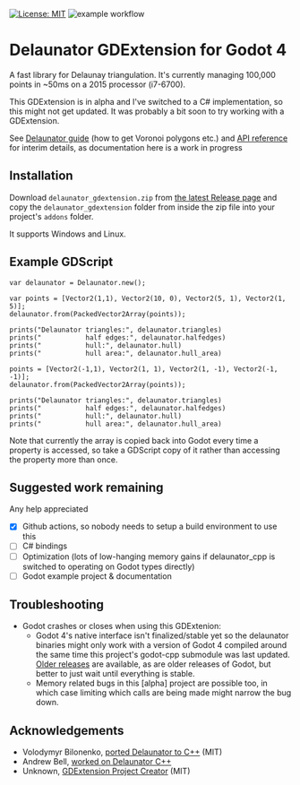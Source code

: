 [![License: MIT](https://img.shields.io/badge/License-MIT-green.svg)](https://opensource.org/licenses/MIT) ![example workflow](https://github.com/Treer/GDExtension_Delaunator/actions/workflows/build.yml/badge.svg)
# Delaunator GDExtension for Godot 4

A fast library for Delaunay triangulation. It's currently managing 100,000 points in ~50ms on a 2015 processor (i7-6700).

This GDExtension is in alpha and I've switched to a C# implementation, so this might not get updated. It was probably a bit soon to try working with a GDExtension.

See [Delaunator guide](https://mapbox.github.io/delaunator/) (how to get Voronoi polygons etc.) and [API reference](https://github.com/mapbox/delaunator#api-reference) for interim details, as documentation here is a work in progress

## Installation
Download `delaunator_gdextension.zip` from [the latest Release page](https://github.com/Treer/GDExtension_Delaunator/releases/latest) and copy the `delaunator_gdextension` folder from inside the zip file into your project's `addons` folder.

It supports Windows and Linux.

## Example GDScript
```gdscript
var delaunator = Delaunator.new();

var points = [Vector2(1,1), Vector2(10, 0), Vector2(5, 1), Vector2(1, 5)];
delaunator.from(PackedVector2Array(points));
    
prints("Delaunator triangles:", delaunator.triangles)
prints("           half edges:", delaunator.halfedges)
prints("           hull:", delaunator.hull)
prints("           hull area:", delaunator.hull_area)

points = [Vector2(-1,1), Vector2(1, 1), Vector2(1, -1), Vector2(-1, -1)];
delaunator.from(PackedVector2Array(points));

prints("Delaunator triangles:", delaunator.triangles)
prints("           half edges:", delaunator.halfedges)
prints("           hull:", delaunator.hull)
prints("           hull area:", delaunator.hull_area)
```

Note that currently the array is copied back into Godot every time a property is accessed, so take a GDScript copy of it rather than accessing the property more than once.

## Suggested work remaining
Any help appreciated

* [x] Github actions, so nobody needs to setup a build environment to use this
* [ ] C# bindings
* [ ] Optimization (lots of low-hanging memory gains if delaunator_cpp is switched to operating on Godot types directly)
* [ ] Godot example project & documentation

## Troubleshooting
* Godot crashes or closes when using this GDExtenion:
    * Godot 4's native interface isn't finalized/stable yet so the delaunator binaries might only work with a version of Godot 4 compiled around the same time this project's godot-cpp submodule was last updated. [Older releases](https://github.com/Treer/GDExtension_Delaunator/releases) are available, as are older releases of Godot, but better to just wait until everything is stable.
    * Memory related bugs in this [alpha] project are possible too, in which case limiting which calls are being made might narrow the bug down.

## Acknowledgements
* Volodymyr Bilonenko, [ported Delaunator to C++](https://github.com/delfrrr/delaunator-cpp) (MIT)
* Andrew Bell, [worked on Delaunator C++](https://github.com/abellgithub/delaunator-cpp)
* Unknown, [GDExtension Project Creator](https://github.com/nonunknown/gdextension-creator) (MIT)
